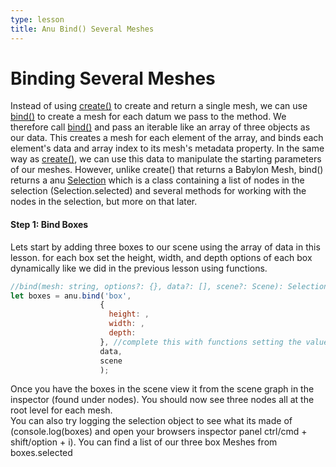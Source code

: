 ```yaml
---
type: lesson
title: Anu Bind() Several Meshes
---
```


# Binding Several Meshes

Instead of using [create()](../api/modules.html#create) to create and return a single mesh, we can use [bind()](../api/modules.html#bind) to create a mesh for each datum we pass to the method.
We therefore call [bind()](../api/modules.html#bind) and pass an iterable like an array of three objects as our data. This creates a mesh for each element of the array, and binds each element's data and array index to its mesh's metadata property. In the same way as [create()](../api/modules.html#create), we can use this data to manipulate the starting parameters of our meshes. However, unlike create() that returns a Babylon Mesh, bind() returns a anu [Selection](../api/classes/Selection.md) which is a class containing a list of nodes in the selection (Selection.selected) and several methods for working with the nodes in the selection, but more on that later. 

#### Step 1: Bind Boxes

Lets start by adding three boxes to our scene using the array of data in this lesson. for each box set the height, width, and depth options of each box dynamically like we did in the previous lesson using functions. 

```js
//bind(mesh: string, options?: {}, data?: [], scene?: Scene): Selection
let boxes = anu.bind('box',
                    {
                      height: ,
                      width: ,
                      depth: 
                    }, //complete this with functions setting the value of each options using a function like in the last lesson.
                    data,
                    scene
                    );
```

Once you have the boxes in the scene view it from the scene graph in the inspector (found under nodes). You should now see three nodes all at the root level for each mesh.  
You can also try logging the selection object to see what its made of (console.log(boxes) and open your browsers inspector panel ctrl/cmd + shift/option + i). You can find a list of our three box Meshes from boxes.selected


